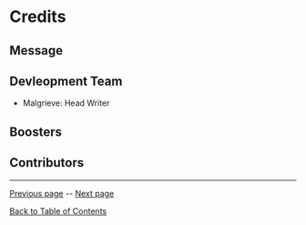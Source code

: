 # Credits

## Message

## Devleopment Team
- Malgrieve: Head Writer

## Boosters

## Contributors


---

[Previous page](/Lumore/Appendix/glossary.md) -- [Next page](/Lumore/Appendix/afterword.md)

[Back to Table of Contents](/Lumore/Front%20Matter/table-of-contents.md)